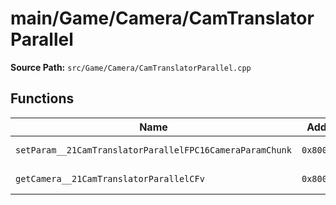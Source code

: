 # main/Game/Camera/CamTranslatorParallel

**Source Path:** `src/Game/Camera/CamTranslatorParallel.cpp`

## Functions

| Name | Address | Match % |
|------|---------|---------|
| `setParam__21CamTranslatorParallelFPC16CameraParamChunk` | `0x8009350C` | :white_check_mark: (100.0%) |
| `getCamera__21CamTranslatorParallelCFv` | `0x8009356C` | :white_check_mark: (100.0%) |